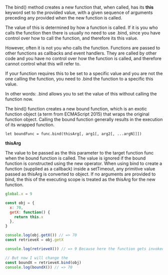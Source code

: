 The bind() method creates a new function that, when called, has its **this** keyword set to the provided value, with a given sequence of arguments preceding any provided when the new function is called.

The value of this is determined by how a function is called. If it is you who calls the function then there is usually no need to use .bind, since you have control over how to call the function, and therefore its this value.

However, often it is not you who calls the function. Functions are passed to other functions as callbacks and event handlers. They are called by other code and you have no control over how the function is called, and therefore cannot control what this will refer to.

If your function requires this to be set to a specific value and you are not the one calling the function, you need to .bind the function to a specific this value.

In other words: .bind allows you to set the value of this without calling the function now.

The bind() function creates a new bound function, which is an exotic function object (a term from ECMAScript 2015) that wraps the original function object. Calling the bound function generally results in the execution of its wrapped function.

`let boundFunc = func.bind(thisArg[, arg1[, arg2[, ...argN]]])`

**thisArg**

The value to be passed as the this parameter to the target function func when the bound function is called. The value is ignored if the bound function is constructed using the new operator. When using bind to create a function (supplied as a callback) inside a setTimeout, any primitive value passed as thisArg is converted to object. If no arguments are provided to bind, the this of the executing scope is treated as the thisArg for the new function.

```js
global.x = 9

const obj = {
  x: 70,
  getX: function() {
    return this.x
  },
}

console.log(obj.getX()) // => 70
const retrieveX = obj.getX

console.log(retrieveX()) // => 9 Because here the function gets invoked at the global scope

// But now I will change the
const boundX = retrieveX.bind(obj)
console.log(boundX()) // => 70
```
